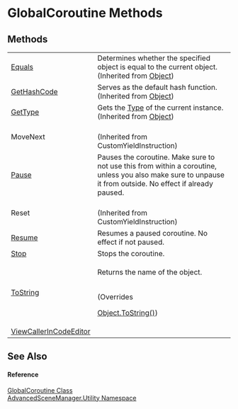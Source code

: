 # GlobalCoroutine Methods




## Methods
<table>
<tr>
<td><a href="https://learn.microsoft.com/dotnet/api/system.object.equals#system-object-equals(system-object)" target="_blank" rel="noopener noreferrer">Equals</a></td>
<td>Determines whether the specified object is equal to the current object.<br />(Inherited from <a href="https://learn.microsoft.com/dotnet/api/system.object" target="_blank" rel="noopener noreferrer">Object</a>)</td></tr>
<tr>
<td><a href="https://learn.microsoft.com/dotnet/api/system.object.gethashcode" target="_blank" rel="noopener noreferrer">GetHashCode</a></td>
<td>Serves as the default hash function.<br />(Inherited from <a href="https://learn.microsoft.com/dotnet/api/system.object" target="_blank" rel="noopener noreferrer">Object</a>)</td></tr>
<tr>
<td><a href="https://learn.microsoft.com/dotnet/api/system.object.gettype" target="_blank" rel="noopener noreferrer">GetType</a></td>
<td>Gets the <a href="https://learn.microsoft.com/dotnet/api/system.type" target="_blank" rel="noopener noreferrer">Type</a> of the current instance.<br />(Inherited from <a href="https://learn.microsoft.com/dotnet/api/system.object" target="_blank" rel="noopener noreferrer">Object</a>)</td></tr>
<tr>
<td>MoveNext</td>
<td><br />(Inherited from CustomYieldInstruction)</td></tr>
<tr>
<td><a href="M_AdvancedSceneManager_Utility_GlobalCoroutine_Pause.md">Pause</a></td>
<td>Pauses the coroutine. Make sure to not use this from within a coroutine, unless you also make sure to unpause it from outside. No effect if already paused.</td></tr>
<tr>
<td>Reset</td>
<td><br />(Inherited from CustomYieldInstruction)</td></tr>
<tr>
<td><a href="M_AdvancedSceneManager_Utility_GlobalCoroutine_Resume.md">Resume</a></td>
<td>Resumes a paused coroutine. No effect if not paused.</td></tr>
<tr>
<td><a href="M_AdvancedSceneManager_Utility_GlobalCoroutine_Stop.md">Stop</a></td>
<td>Stops the coroutine.</td></tr>
<tr>
<td><a href="M_AdvancedSceneManager_Utility_GlobalCoroutine_ToString.md">ToString</a></td>
<td><p>Returns the name of the object.</p><br />(Overrides <a href="https://learn.microsoft.com/dotnet/api/system.object.tostring" target="_blank" rel="noopener noreferrer">

Object.ToString()</a>)</td></tr>
<tr>
<td><a href="M_AdvancedSceneManager_Utility_GlobalCoroutine_ViewCallerInCodeEditor.md">ViewCallerInCodeEditor</a></td>
<td> </td></tr>
</table>

## See Also


#### Reference
<a href="T_AdvancedSceneManager_Utility_GlobalCoroutine.md">GlobalCoroutine Class</a>  
<a href="N_AdvancedSceneManager_Utility.md">AdvancedSceneManager.Utility Namespace</a>  
